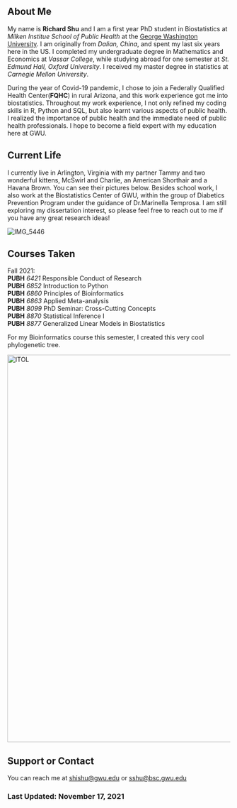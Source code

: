
## About Me

My name is **Richard Shu** and I am a first year PhD student in Biostatistics at _Milken Institue School of Public Health_ at the [George Washington University](https://publichealth.gwu.edu/departments/biostatistics-and-bioinformatics). I am originally from _Dalian, China_, and spent my last six years here in the US. I completed my undergraduate degree in Mathematics and Economics at _Vassar College_, while studying abroad for one semester at _St. Edmund Hall, Oxford University_. I received my master degree in statistics at _Carnegie Mellon University_.

During the year of Covid-19 pandemic, I chose to join a Federally Qualified Health Center(**FQHC**) in rural Arizona, and this work experience got me into biostatistics. Throughout my work experience, I not only refined my coding skills in R, Python and SQL, but also learnt various aspects of public health. I realized the importance of public health and the immediate need of public health professionals. I hope to become a field expert with my education here at GWU.

## Current Life

I currently live in Arlington, Virginia with my partner Tammy and two wonderful kittens, McSwirl and Charlie, an American Shorthair and a Havana Brown. You can see their pictures below. Besides school work, I also work at the Biostatistics Center of GWU, within the group of Diabetics Prevention Program under the guidance of Dr.Marinella Temprosa. I am still exploring my dissertation interest, so please feel free to reach out to me if you have any great research ideas!

![IMG_5446](https://user-images.githubusercontent.com/94484025/142341734-4e7b1f06-6fc4-498d-9ffa-e68032bd5877.jpg)


## Courses Taken

Fall 2021:<br/>
**PUBH** _6421_ Responsible Conduct of Research<br/>
**PUBH** _6852_ Introduction to Python<br/>
**PUBH** _6860_ Principles of Bioinformatics<br/>
**PUBH** _6863_ Applied Meta-analysis<br/>
**PUBH** _8099_ PhD Seminar: Cross-Cutting Concepts<br/>
**PUBH** _8870_ Statistical Inference I<br/>
**PUBH** _8877_ Generalized Linear Models in Biostatistics<br/>

For my Bioinformatics course this semester, I created this very cool phylogenetic tree.

<img width="873" alt="ITOL" src="https://user-images.githubusercontent.com/94484025/142340505-1ce30dfe-b43a-4242-a466-8091500a7156.png">

## Support or Contact

You can reach me at shishu@gwu.edu or sshu@bsc.gwu.edu

### Last Updated: November 17, 2021
